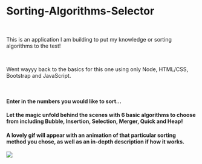 <h1> Sorting-Algorithms-Selector </h1> </br>
<p> This is an application I am building to put my knowledge or sorting algorithms to the test! </p> </br>
<p> Went wayyy back to the basics for this one using only Node, HTML/CSS, Bootstrap and JavaScript.</p> </br>

<h4> Enter in the numbers you would like to sort... </h4>
<h4> Let the magic unfold behind the scenes with 6 basic algorithms to choose from including Bubble, Insertion, Selection, Merger, Quick and Heap!</h4>
<h4> A lovely gif will appear with an animation of that particular sorting method you chose, as well as an in-depth description if how it works. </h4>


<img src="http://imgur.com/a/mKiuc" />

